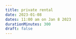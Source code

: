 ```yaml
---
title: private rental
date: 2023-01-08
dates: 11:00 am on Jan 8 2023
durationMinutes: 300
draft: false
---
```

